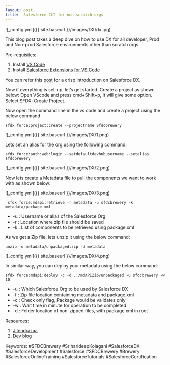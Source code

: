 ```yaml
---
layout: post
title:  Salesforce CLI for non-scratch orgs 
---
```

![_config.yml]({{ site.baseurl }}/images/DX/dx.jpg)

This blog post takes a deep dive on how to use DX for all developer, Prod and Non-prod Salesforce environments other than scratch orgs. 

Pre-requisites:
1. Install [VS Code](https://code.visualstudio.com/download)
2. Install [Salesforce Extensions for VS Code](https://marketplace.visualstudio.com/items?itemName=salesforce.salesforcedx-vscode)

You can refer this [post](https://sfdcbrewery.github.io/HelloSalesforceDX/) for a crisp introduction on  Salesforce DX.

Now if everything is set-up, let’s get started. Create a project as shown below:
Open VScode and press cmd+Shift+p, It will give some option. Select SFDX: Create Project.

Now open the command line in the vs code and create a project using the below command

```
sfdx force:project:create --projectname Sfdcbrewery

```
![_config.yml]({{ site.baseurl }}/images/DX/1.png)

Lets set an alias for the org using the following command:

```
sfdx force:auth:web:login --setdefaultdevhubusername --setalias sfdcbrewery

```
![_config.yml]({{ site.baseurl }}/images/DX/2.png)

Now lets create a Metadata file to pull the components we want to work with as shown below:

![_config.yml]({{ site.baseurl }}/images/DX/3.png)

```
 sfdx force:mdapi:retrieve -r metadata -u sfdcbrewery -k metadata/package.xml

```
* -u : Username or alias of the  Salesforce Org 
* -r : Location where zip file should be saved
* -k : List of components to be retrieved using package.xml

As we get a Zip file, lets unzip it using the below command:

```
unzip -o metadata/unpackaged.zip -d metadata

```
![_config.yml]({{ site.baseurl }}/images/DX/4.png)

In similar way, you can deploy your metadata using the below command:

```
sfdx force:mdapi:deploy -c -d ../mdAPIZip/unpackaged -u sfdcbrewery -w 10

```
* -u : Which Salesforce Org to be used by Salesforce DX
* -f : Zip file location containing metadata and package.xml
* -c : Check only flag, Package would be validates only
* -w : Wait time in minute for operation to be completed
* -d : Folder location of non-zipped files, with package.xml in root


Resources:
1. [Jitendrazaa](https://www.jitendrazaa.com/blog/salesforce/using-salesforcedx-sfdx-with-non-scratch-orgs/)
2. [Dev blog](https://developer.salesforce.com/blogs/2018/02/getting-started-salesforce-dx-part-1-5.html)

Keywords: #SFDCBrewery #SriharideepKolagani #SalesforceDX #SalesforceDevelopment #Salesforce #SFDCBrewery #Brewery #SalesforceOnlineTraining #SalesforceTutorials #SalesforceCertification
